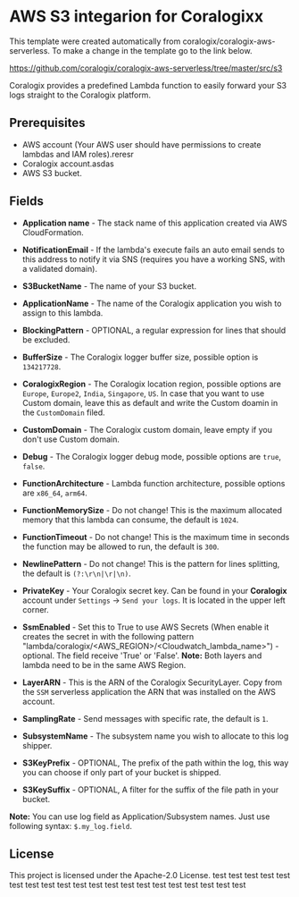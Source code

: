 # AWS S3 integarion for Coralogixx

This template were created automatically from coralogix/coralogix-aws-serverless.
To make a change in the template go to the link below.

https://github.com/coralogix/coralogix-aws-serverless/tree/master/src/s3

Coralogix provides a predefined Lambda function to easily forward your S3 logs straight to the Coralogix platform.

## Prerequisites

* AWS account (Your AWS user should have permissions to create lambdas and IAM roles).reresr
* Coralogix account.asdas
* AWS S3 bucket.

## Fields 

* **Application name** - The stack name of this application created via AWS CloudFormation.

* **NotificationEmail** - If the lambda's execute fails an auto email sends to this address to notify it via SNS (requires you have a working SNS, with a validated domain).

* **S3BucketName** - The name of your S3 bucket.

* **ApplicationName** - The name of the Coralogix application you wish to assign to this lambda.

* **BlockingPattern** - OPTIONAL, a regular expression for lines that should be excluded.

* **BufferSize** - The Coralogix logger buffer size, possible option is ``134217728``.

* **CoralogixRegion** - The Coralogix location region, possible options are ``Europe``, ``Europe2``, ``India``, ``Singapore``, ``US``. In case that you want to use Custom domain, leave this as default and write the Custom doamin in the ``CustomDomain`` filed.

* **CustomDomain** - The Coralogix custom domain, leave empty if you don't use Custom domain.

* **Debug** - The Coralogix logger debug mode, possible options are ``true``, ``false``.

* **FunctionArchitecture** - Lambda function architecture, possible options are ``x86_64``, ``arm64``.

* **FunctionMemorySize** - Do not change! This is the maximum allocated memory that this lambda can consume, the default is ``1024``.

* **FunctionTimeout** - Do not change! This is the maximum time in seconds the function may be allowed to run, the default is ``300``.

* **NewlinePattern** - Do not change! This is the pattern for lines splitting, the default is ``(?:\r\n|\r|\n)``.

* **PrivateKey** - Your Coralogix secret key. Can be found in your **Coralogix** account under `Settings` -> `Send your logs`. It is located in the upper left corner.

* **SsmEnabled** - Set this to True to use AWS Secrets  (When enable it creates the secret in with the following pattern "lambda/coralogix/<AWS_REGION>/<Cloudwatch_lambda_name>") - optional. The field receive 'True' or 'False'. 
**Note:** Both layers and lambda need to be in the same AWS Region.

* **LayerARN** - This is the ARN of the Coralogix SecurityLayer. Copy from the ``SSM`` serverless application the ARN that was installed on the AWS account. 

* **SamplingRate** - Send messages with specific rate, the default is ``1``.

* **SubsystemName** - The subsystem name you wish to allocate to this log shipper.

* **S3KeyPrefix** - OPTIONAL, The prefix of the path within the log, this way you can choose if only part of your bucket is shipped.

* **S3KeySuffix** - OPTIONAL, A filter for the suffix of the file path in your bucket.

**Note:** You can use log field as Application/Subsystem names. Just use following syntax: ``$.my_log.field``.

## License

This project is licensed under the Apache-2.0 License.
test
test
test
test
test
test
test
test
test
test
test
test
test
test
test
test
test
test
test
test
